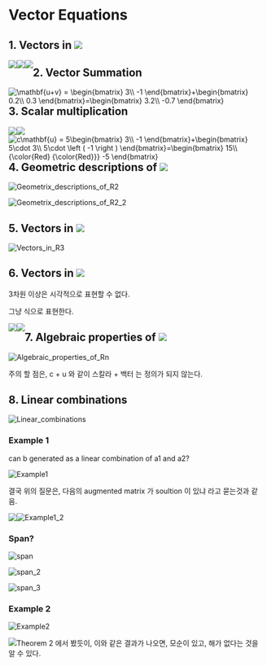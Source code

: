 # Vector Equations

## 1. Vectors in <img src="https://render.githubusercontent.com/render/math?math=\huge R^2">

<img style="float: left;" src="https://render.githubusercontent.com/render/math?math=\huge %5Cmathbf%7Bu%7D%20%3D%20%5Cbegin%7Bbmatrix%7D%203%5C%5C%20-1%20%5Cend%7Bbmatrix%7D"><img style="float: left;" src="https://render.githubusercontent.com/render/math?math=\huge %5Cmathbf%7Bv%7D%20%3D%20%5Cbegin%7Bbmatrix%7D%200.2%5C%5C%200.3%20%5Cend%7Bbmatrix%7D"><img style="float: left;" src="https://render.githubusercontent.com/render/math?math=\huge %5Cmathbf%7Bw%7D%20%3D%20%5Cbegin%7Bbmatrix%7D%20w_1%5C%5C%20w_2%20%5Cend%7Bbmatrix%7D">







## 2. Vector Summation

<img style="float: left;" src="https://latex.codecogs.com/gif.latex?\dpi{150}&space;\mathbf{u&plus;v}&space;=&space;\begin{bmatrix}&space;w_1\\&space;w_2&space;\end{bmatrix}&plus;\begin{bmatrix}&space;0.2\\&space;0.3&space;\end{bmatrix}=\begin{bmatrix}&space;3.2\\&space;-0.7&space;\end{bmatrix}" title="\mathbf{u+v} = \begin{bmatrix} 3\\ -1 \end{bmatrix}+\begin{bmatrix} 0.2\\ 0.3 \end{bmatrix}=\begin{bmatrix} 3.2\\ -0.7 \end{bmatrix}" />

## 3. Scalar multiplication

<img style="float: left;" src="https://render.githubusercontent.com/render/math?math=\huge c%3D5"> 

<img style="float: left;" src="https://render.githubusercontent.com/render/math?math=\huge %5Cmathbf%7Bu%7D%20%3D%20%5Cbegin%7Bbmatrix%7D%203%5C%5C%20-1%20%5Cend%7Bbmatrix%7D">

<img style="float: left;" src="https://latex.codecogs.com/gif.latex?\dpi{150}&space;c\mathbf{u}&space;=&space;5\begin{bmatrix}&space;3\\&space;-1&space;\end{bmatrix}&plus;\begin{bmatrix}&space;5\cdot&space;3\\&space;5\cdot&space;\left&space;(&space;-1&space;\right&space;)&space;\end{bmatrix}=\begin{bmatrix}&space;15\\&space;{\color{Red}&space;{\color{Red}}}&space;-5&space;\end{bmatrix}" title="c\mathbf{u} = 5\begin{bmatrix} 3\\ -1 \end{bmatrix}+\begin{bmatrix} 5\cdot 3\\ 5\cdot \left ( -1 \right ) \end{bmatrix}=\begin{bmatrix} 15\\ {\color{Red} {\color{Red}}} -5 \end{bmatrix}" />

## 4. Geometric descriptions of <img src="https://render.githubusercontent.com/render/math?math=\huge R^2">

![Geometrix_descriptions_of_R2](Images/LA3/Geometrix_descriptions_of_R2.png)

![Geometrix_descriptions_of_R2_2](Images/LA3/Geometrix_descriptions_of_R2_2.png)

## 5. Vectors in <img src="https://render.githubusercontent.com/render/math?math=\huge R^3">

![Vectors_in_R3](Images/LA3/Vectors_in_R3.png)

## 6. Vectors in <img src="https://render.githubusercontent.com/render/math?math=\huge R^n">

3차원 이상은 시각적으로 표현할 수 없다.

그냥 식으로 표현한다.

<img style="float: left;" src="https://render.githubusercontent.com/render/math?math=\huge %5Cmathbf%7Bu%7D%3D%5Cbegin%7Bbmatrix%7D%20u_1%5C%5C%20u_2%5C%5C%20...%5C%5C%20u_n%20%5Cend%7Bbmatrix%7D">

<img style="float: left;" src="https://render.githubusercontent.com/render/math?math=\huge %5Cmathbf%7Bu%7D%3D%5Cbegin%7Bpmatrix%7D%20u_1%20%26%20u_2%20%26%20...%20%26%20u_n%20%5Cend%7Bpmatrix%7D">

## 7. Algebraic properties of <img src="https://render.githubusercontent.com/render/math?math=\huge R^n">

![Algebraic_properties_of_Rn](Images/LA3/Algebraic_properties_of_Rn.png)

주의 할 점은, c + u 와 같이 스칼라 + 백터 는 정의가 되지 않는다.

## 8. Linear combinations

![Linear_combinations](Images/LA3/Linear_combinations.png)

### Example 1

can b generated as a linear combination of a1 and a2?

![Example1](Images/LA3/Example1.png)

 결국 위의 질문은, 다음의 augmented matrix 가 soultion 이 있냐 라고 묻는것과 같음.

<img style="float: left;" src="https://render.githubusercontent.com/render/math?math=\huge %5Cbegin%7Bbmatrix%7D%20a_1%20%26%20a_2%20%26%20b%20%5Cend%7Bbmatrix%7D">

![Example1_2](Images/LA3/Example1_2.png)

### Span?

![span](Images/LA3/span.png)

![span_2](Images/LA3/span_2.png)

![span_3](Images/LA3/span_3.png)

### Example 2

![Example2](Images/LA3/Example2.png)

<img style="float: left;" src="https://render.githubusercontent.com/render/math?math=\huge 0%3D-2?">

Theorem 2 에서 봤듯이, 이와 같은 결과가 나오면, 모순이 있고, 해가 없다는 것을 알 수 있다.
